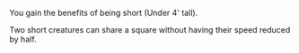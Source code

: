 You gain the benefits of being short (Under 4' tall).

Two short creatures can share a square without having their speed reduced by half.